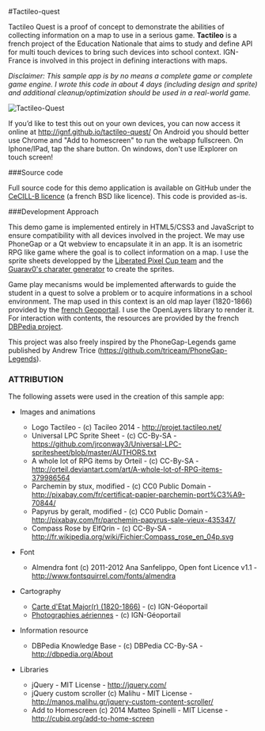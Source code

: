 #Tactileo-quest

Tactileo Quest is a proof of concept to demonstrate the abilities of collecting information on a map to use in a serious game.
**Tactileo** is a french project of the Education Nationale that aims to study and define API for multi touch devices to bring such devices into school context.
IGN-France is involved in this project in defining interactions with maps.

*Disclaimer: This sample app is by no means a complete game or complete game engine. I wrote this code in about 4 days (including design and sprite) and additional cleanup/optimization should be used in a real-world game.*

![Tactileo-Quest](http://www.ign.fr/institut/sites/all/files/tactileo-quest.jpg)

If you’d like to test this out on your own devices, you can now access it online at http://ignf.github.io/tactileo-quest/
On Android you should better use Chrome and "Add to homescreen" to run the webapp fullscreen.
On Iphone/IPad, tap the share button. On windows, don't use IExplorer on touch screen!

###Source code

Full source code for this demo application is available on GitHub under the [CeCILL-B licence](http://www.cecill.info/licences/Licence_CeCILL-B_V1-en.txt) (a french BSD like licence). 
This code is provided as-is. 

###Development Approach

This demo game is implemented entirely in HTML5/CSS3 and JavaScript to ensure compatibility with all devices involved in the project. 
We may use PhoneGap or a Qt webview to encapsulate it in an app.
It is an isometric RPG like game where the goal is to collect information on a map.
I use the sprite sheets developped by the [Liberated Pixel Cup team](https://github.com/jrconway3/Universal-LPC-spritesheet/blob/master/AUTHORS.txt) and the [Guarav0's charater generator](https://github.com/Gaurav0/Universal-LPC-Spritesheet-Character-Generator/commits/master) to create the sprites.

Game play mecanisms would be implemented afterwards to guide the student in a quest to solve a problem or to acquire informations in a school environment.
The map used in this context is an old map layer (1820-1866) provided by the [french Geoportail](http://www.geoportail.gouv.fr/donnee/56/carte-de-l-etat-major-en-couleur?l=GEOGRAPHICALGRIDSYSTEMS.ETATMAJOR40$GEOPORTAIL:OGC:WMTS%281%29&permalink=yes).
I use the OpenLayers library to render it.
For interaction with contents, the resources are provided by the french [DBPedia project](http://fr.dbpedia.org/).

This project was also freely inspired by the PhoneGap-Legends game published by Andrew Trice (https://github.com/triceam/PhoneGap-Legends).

### ATTRIBUTION

The following assets were used in the creation of this sample app:

- Images and animations
	- Logo Tactileo - (c) Tacileo 2014 - http://projet.tactileo.net/
	- Universal LPC Sprite Sheet - (c) CC-By-SA - https://github.com/jrconway3/Universal-LPC-spritesheet/blob/master/AUTHORS.txt
	- A whole lot of RPG items by Orteil - (c) CC-By-SA - http://orteil.deviantart.com/art/A-whole-lot-of-RPG-items-379986564
	- Parchemin by stux, modified - (c) CC0 Public Domain - http://pixabay.com/fr/certificat-papier-parchemin-port%C3%A9-70844/
	- Papyrus by geralt, modified - (c) CC0 Public Domain - http://pixabay.com/fr/parchemin-papyrus-sale-vieux-435347/
	- Compass Rose by ElfQrin - (c) CC-By-SA - http://fr.wikipedia.org/wiki/Fichier:Compass_rose_en_04p.svg

- Font
	- Almendra font (c) 2011-2012 Ana Sanfelippo, Open font Licence v1.1 - http://www.fontsquirrel.com/fonts/almendra

- Cartography
	- [Carte d'Etat Major(r) (1820-1866)](http://www.geoportail.gouv.fr/donnee/56/carte-de-l-etat-major-en-couleur?l=GEOGRAPHICALGRIDSYSTEMS.ETATMAJOR40$GEOPORTAIL:OGC:WMTS%281%29&permalink=yes) - (c) IGN-Géoportail
	- [Photographies aériennes](http://www.geoportail.gouv.fr/donnee/81/photographies-aeriennes?l=ORTHOIMAGERY.ORTHOPHOTOS$GEOPORTAIL:OGC:WMTS%281%29&permalink=yes) - (c) IGN-Géoportail

- Information resource
	- DBPedia Knowledge Base - (c) DBPedia CC-By-SA - http://dbpedia.org/About

- Libraries
	- jQuery - MIT License - http://jquery.com/
	- jQuery custom scroller (c) Malihu - MIT License - http://manos.malihu.gr/jquery-custom-content-scroller/
	- Add to Homescreen (c) 2014 Matteo Spinelli - MIT License - http://cubiq.org/add-to-home-screen
